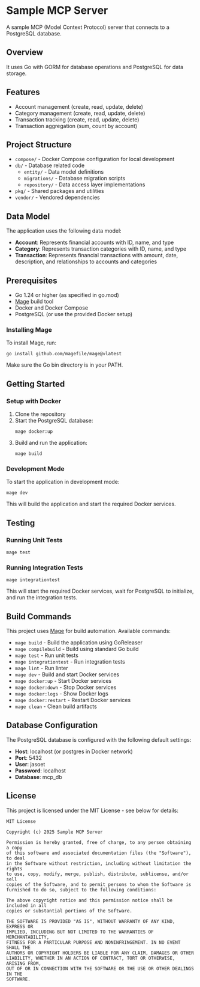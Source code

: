 # Sample MCP Server

A sample MCP (Model Context Protocol) server that connects to a PostgreSQL database.

## Overview

It uses Go with GORM for database operations and PostgreSQL for data storage.

## Features

- Account management (create, read, update, delete)
- Category management (create, read, update, delete)
- Transaction tracking (create, read, update, delete)
- Transaction aggregation (sum, count by account)

## Project Structure

- `compose/` - Docker Compose configuration for local development
- `db/` - Database related code
    - `entity/` - Data model definitions
    - `migrations/` - Database migration scripts
    - `repository/` - Data access layer implementations
- `pkg/` - Shared packages and utilities
- `vendor/` - Vendored dependencies

## Data Model

The application uses the following data model:

- **Account**: Represents financial accounts with ID, name, and type
- **Category**: Represents transaction categories with ID, name, and type
- **Transaction**: Represents financial transactions with amount, date, description, and relationships to accounts and
  categories

## Prerequisites

- Go 1.24 or higher (as specified in go.mod)
- [Mage](https://magefile.org/) build tool
- Docker and Docker Compose
- PostgreSQL (or use the provided Docker setup)

### Installing Mage

To install Mage, run:

```
go install github.com/magefile/mage@vlatest
```

Make sure the Go bin directory is in your PATH.

## Getting Started

### Setup with Docker

1. Clone the repository
2. Start the PostgreSQL database:
   ```
   mage docker:up
   ```
3. Build and run the application:
   ```
   mage build
   ```

### Development Mode

To start the application in development mode:

```
mage dev
```

This will build the application and start the required Docker services.

## Testing

### Running Unit Tests

```
mage test
```

### Running Integration Tests

```
mage integrationtest
```

This will start the required Docker services, wait for PostgreSQL to initialize, and run the integration tests.

## Build Commands

This project uses [Mage](https://magefile.org/) for build automation. Available commands:

- `mage build` - Build the application using GoReleaser
- `mage compilebuild` - Build using standard Go build
- `mage test` - Run unit tests
- `mage integrationtest` - Run integration tests
- `mage lint` - Run linter
- `mage dev` - Build and start Docker services
- `mage docker:up` - Start Docker services
- `mage docker:down` - Stop Docker services
- `mage docker:logs` - Show Docker logs
- `mage docker:restart` - Restart Docker services
- `mage clean` - Clean build artifacts

## Database Configuration

The PostgreSQL database is configured with the following default settings:

- **Host**: localhost (or postgres in Docker network)
- **Port**: 5432
- **User**: jasoet
- **Password**: localhost
- **Database**: mcp_db

## License

This project is licensed under the MIT License - see below for details:

```
MIT License

Copyright (c) 2025 Sample MCP Server

Permission is hereby granted, free of charge, to any person obtaining a copy
of this software and associated documentation files (the "Software"), to deal
in the Software without restriction, including without limitation the rights
to use, copy, modify, merge, publish, distribute, sublicense, and/or sell
copies of the Software, and to permit persons to whom the Software is
furnished to do so, subject to the following conditions:

The above copyright notice and this permission notice shall be included in all
copies or substantial portions of the Software.

THE SOFTWARE IS PROVIDED "AS IS", WITHOUT WARRANTY OF ANY KIND, EXPRESS OR
IMPLIED, INCLUDING BUT NOT LIMITED TO THE WARRANTIES OF MERCHANTABILITY,
FITNESS FOR A PARTICULAR PURPOSE AND NONINFRINGEMENT. IN NO EVENT SHALL THE
AUTHORS OR COPYRIGHT HOLDERS BE LIABLE FOR ANY CLAIM, DAMAGES OR OTHER
LIABILITY, WHETHER IN AN ACTION OF CONTRACT, TORT OR OTHERWISE, ARISING FROM,
OUT OF OR IN CONNECTION WITH THE SOFTWARE OR THE USE OR OTHER DEALINGS IN THE
SOFTWARE.
```